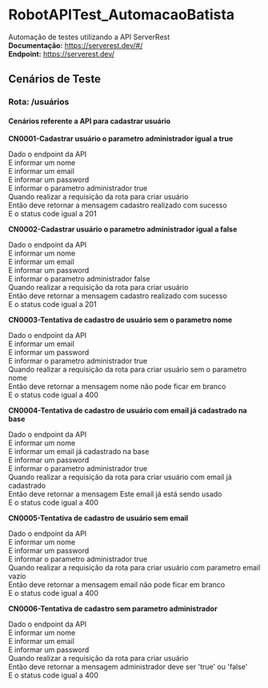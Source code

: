 # RobotAPITest_AutomacaoBatista

Automação de testes utilizando a API ServerRest<br />
**Documentação:** https://serverest.dev/#/<br />
**Endpoint:** https://serverest.dev/

## Cenários de Teste

### **Rota:** /usuários

#### Cenários referente a API para cadastrar usuário

**CN0001-Cadastrar usuário o parametro administrador igual a true**

Dado o endpoint da API<br />
E informar um nome<br />
E informar um email<br />
E informar um password<br />
E informar o parametro administrador true<br />
Quando realizar a requisição da rota para criar usuário<br />
Então deve retornar a mensagem cadastro realizado com sucesso<br />
E o status code igual a 201

**CN0002-Cadastrar usuário o parametro administrador igual a false**

Dado o endpoint da API<br />
E informar um nome<br />
E informar um email<br />
E informar um password<br />
E informar o parametro administrador false<br />
Quando realizar a requisição da rota para criar usuário<br />
Então deve retornar a mensagem cadastro realizado com sucesso<br />
E o status code igual a 201

**CN0003-Tentativa de cadastro de usuário sem o parametro nome**

Dado o endpoint da API<br />
E informar um email<br />
E informar um password<br />
E informar o parametro administrador true<br />
Quando realizar a requisição da rota para criar usuário sem o parametro nome<br />
Então deve retornar a mensagem nome não pode ficar em branco<br />
E o status code igual a 400

**CN0004-Tentativa de cadastro de usuário com email já cadastrado na base**

Dado o endpoint da API<br />
E informar um nome<br />
E informar um email já cadastrado na base<br />
E informar um password<br />
E informar o parametro administrador true<br />
Quando realizar a requisição da rota para criar usuário com email já cadastrado<br />
Então deve retornar a mensagem Este email já está sendo usado<br />
E o status code igual a 400

**CN0005-Tentativa de cadastro de usuário sem email**

Dado o endpoint da API<br />
E informar um nome<br />
E informar um password<br />
E informar o parametro administrador true<br />
Quando realizar a requisição da rota para criar usuário com parametro email vazio<br />
Então deve retornar a mensagem email não pode ficar em branco<br />
E o status code igual a 400

**CN0006-Tentativa de cadastro sem parametro administrador**

Dado o endpoint da API<br />
E informar um nome<br />
E informar um email<br />
E informar um password<br />
Quando realizar a requisição da rota para criar usuário<br />
Então deve retornar a mensagem administrador deve ser 'true' ou 'false'<br />
E o status code igual a 400